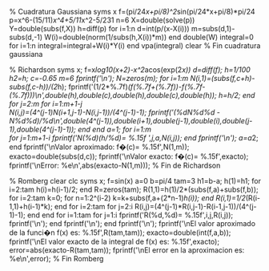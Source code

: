 % Cuadratura Gaussiana
syms x
f=(pi/24*x+pi/8)^2*sin(pi/24*x+pi/8)*pi/24
p=x^6-(15/11)*x^4+5/11*x^2-5/231
n=6
X=double(solve(p))
Y=double(subs(f,X))
h=diff(p)
for i=1:n
d=int(p/(x-X(i)))
m=subs(d,1)-subs(d,-1)
W(i)=double(norm(1/subs(h,X(i))*m))
end
double(W)
integral=0
for i=1:n
integral=integral+W(i)*Y(i)
end
vpa(integral)
clear
% Fin cuadratura gaussiana

% Richardson
syms x;
f=x*log10(x+2)-x^2*acos(exp(2*x))
d=diff(f);
h=1/100
h2=h;
c=-0.65
m=6
fprintf('\n');
N=zeros(m);
for i=1:m
    N(i,1)=(subs(f,c+h)-subs(f,c-h))/(2*h);
    fprintf('(1/2*%.7f)*(f(%.7f+(%.7f))-f(%.7f-(%.7f)))\n',double(h),double(c),double(h),double(c),double(h));
    h=h/2;
end
for j=2:m
    for i=1:m+1-j       
        N(i,j)=(4^(j-1)*N(i+1,j-1)-N(i,j-1))/(4^(j-1)-1);
        fprintf('(%d*N%d%d - N%d%d)/%d\n',double(4^(j-1)),double(i+1),double(j-1),double(i),double(j-1),double(4^(j-1)-1));
    end
end
a=1;
for i=1:m  
    for j=1:m+1-i
        fprintf('N(%d)(h/%d)= %.15f   ',j,a,N(i,j));
    end
    fprintf('\n');
    a=a*2;
end
fprintf('\nValor aproximado: f�(c)= %.15f',N(1,m));
exacto=double(subs(d,c));
fprintf('\nValor exacto: f�(c)= %.15f',exacto);
fprintf('\nError: %e\n',abs(exacto-N(1,m)));
% Fin de Richardson

% Romberg
clear
clc
syms x;
f=sin(x)
a=0
b=pi/4
tam=3
h1=b-a;
h(1)=h1;
for i=2:tam
h(i)=h(i-1)/2;
end
R=zeros(tam);
R(1,1)=h(1)/2*(subs(f,a)+subs(f,b));
for i=2:tam
k=0;
for n=1:2^(i-2)
k=k+subs(f,a+(2*n-1)*h(i));
end
R(i,1)=1/2*(R(i-1,1)+h(i-1)*k);
end
for i=2:tam
for j=2:i
R(i,j)=(4^(j-1)*R(i,j-1)-R(i-1,j-1))/(4^(j-1)-1);
end
end
for i=1:tam
for j=1:i
fprintf('R(%d,%d)= %.15f',i,j,R(i,j));
fprintf('\n');
end
fprintf('\n');
end
fprintf('\n');
fprintf('\nEl valor aproximado de la funci�n f(x) es: %.15f',R(tam,tam));
exacto=double(int(f,a,b));
fprintf('\nEl valor exacto de la integral de f(x) es: %.15f',exacto);
error=abs(exacto-R(tam,tam));
fprintf('\nEl error en la aproximacion es: %e\n',error);
% Fin Romberg

